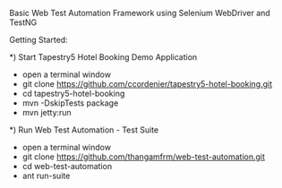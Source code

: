 Basic Web Test Automation Framework using Selenium WebDriver and TestNG

Getting Started:

*) Start Tapestry5 Hotel Booking Demo Application

- open a terminal window
- git clone https://github.com/ccordenier/tapestry5-hotel-booking.git
- cd tapestry5-hotel-booking
- mvn -DskipTests package
- mvn jetty:run

*) Run Web Test Automation - Test Suite

- open a terminal window
- git clone https://github.com/thangamfrm/web-test-automation.git
- cd web-test-automation
- ant run-suite
